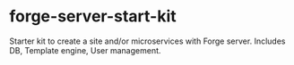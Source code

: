 # forge-server-start-kit

Starter kit to create a site and/or microservices with Forge server. Includes DB, Template engine, User management.
